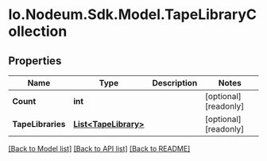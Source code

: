 # Io.Nodeum.Sdk.Model.TapeLibraryCollection
## Properties

Name | Type | Description | Notes
------------ | ------------- | ------------- | -------------
**Count** | **int** |  | [optional] [readonly] 
**TapeLibraries** | [**List&lt;TapeLibrary&gt;**](TapeLibrary.md) |  | [optional] [readonly] 

[[Back to Model list]](../README.md#documentation-for-models) [[Back to API list]](../README.md#documentation-for-api-endpoints) [[Back to README]](../README.md)


